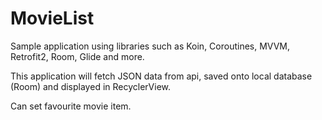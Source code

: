 # MovieList

Sample application using libraries such as Koin, Coroutines, MVVM, Retrofit2, Room, Glide and more.

This application will fetch JSON data from api, saved onto local database (Room) and displayed in RecyclerView.

Can set favourite movie item.

